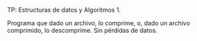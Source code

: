 TP: Estructuras de datos y Algoritmos 1.

Programa que dado un archivo, lo comprime, o, dado un archivo comprimido, lo descomprime. Sin pérdidas de datos.
